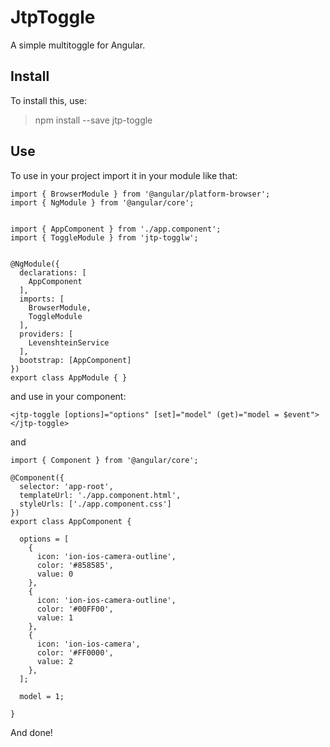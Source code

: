 # JtpToggle

A simple multitoggle for Angular.


## Install

To install this, use:

> npm install --save jtp-toggle

## Use

To use in your project import it in your module like that:

    import { BrowserModule } from '@angular/platform-browser';
    import { NgModule } from '@angular/core';


    import { AppComponent } from './app.component';
    import { ToggleModule } from 'jtp-togglw';


    @NgModule({
      declarations: [
        AppComponent
      ],
      imports: [
        BrowserModule,
        ToggleModule
      ],
      providers: [
        LevenshteinService
      ],
      bootstrap: [AppComponent]
    })
    export class AppModule { }


and use in your component:

    <jtp-toggle [options]="options" [set]="model" (get)="model = $event"></jtp-toggle>

and

    import { Component } from '@angular/core';

    @Component({
      selector: 'app-root',
      templateUrl: './app.component.html',
      styleUrls: ['./app.component.css']
    })
    export class AppComponent {

      options = [
        {
          icon: 'ion-ios-camera-outline',
          color: '#858585',
          value: 0
        },
        {
          icon: 'ion-ios-camera-outline',
          color: '#00FF00',
          value: 1
        },
        {
          icon: 'ion-ios-camera',
          color: '#FF0000',
          value: 2
        },
      ];

      model = 1;

    }
And done!
